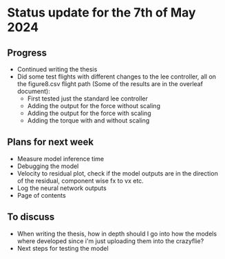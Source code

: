 # Status update for the 7th of May 2024

## Progress
- Continued writing the thesis
- Did some test flights with different changes to the lee controller, all on the figure8.csv flight path (Some of the results are in the overleaf document):
    - First tested just the standard lee controller
    - Adding the output for the force without scaling
    - Adding the output for the force with scaling
    - Adding the torque with and without scaling

## Plans for next week
- Measure model inference time
- Debugging the model
- Velocity to residual plot, check if the model outputs are in the direction of the residual, component wise fx to vx etc.
- Log the neural network outputs
- Page of contents

## To discuss
- When writing the thesis, how in depth should I go into how the models where developed since i'm just uploading them into the crazyflie?
- Next steps for testing the model
